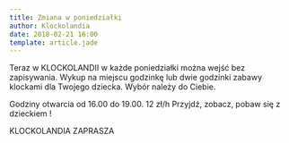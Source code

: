 ```yaml
---
title: Zmiana w poniedziałki
author: Klockolandia
date: 2018-02-21 16:00
template: article.jade
---
```


Teraz w KLOCKOLANDII w każde poniedziałki można wejść bez zapisywania. Wykup na miejscu godzinkę lub dwie godzinki zabawy klockami dla Twojego dziecka. Wybór należy do Ciebie.

<span class="more"></span>

Godziny otwarcia od 16.00 do 19.00.
12 zł/h
Przyjdź, zobacz, pobaw się z dzieckiem !

KLOCKOLANDIA ZAPRASZA